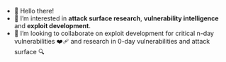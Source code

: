- 👋 Hello there!
- 👀 I’m interested in **attack surface research**, **vulnerability intelligence** and **exploit development**. 
- 🌱 I’m looking to collaborate on exploit development for critical n-day vulnerabilities ❤️‍🩹 and research in 0-day vulnerabilities and attack surface 🔍 

<!---
yoryio/yoryio is a ✨ special ✨ repository because its `README.md` (this file) appears on your GitHub profile.
You can click the Preview link to take a look at your changes.
--->
